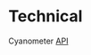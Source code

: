 # Technical

Cyanometer [API](https://github.com/msp/cyanometer/blob/master/apps/cyanometer/web/controllers/README.md)